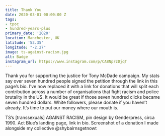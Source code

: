 ```yaml
---
title: Thank You
date: 2020-03-01 00:00:00 Z
tags:
- tpoc
- hundred-years-plus
primary_date: '2020'
location: Manchester, UK
latitude: '53.35'
longitude: "-2.27"
image: ts-against-racism.jpg
alt: Badge
instagram_url: https://www.instagram.com/p/CA8NprzDjqT
---
```


<!-- ![](ts-against-racism.jpg) -->

Thank you for supporting the justice for Tony McDade campaign. My stats say over seven hundred people signed the petition through the link in this page’s bio. I’ve now replaced it with a link for donations that will split each contribution across a number of organisations that fight racism and police brutality in the US. It would be great if those seven hundred clicks became seven hundred dollars. White followers, please donate if you haven’t already. It’s time to put our money where our mouth is.

TS’s [transsexuals] AGAINST RACISM, pin design by Genderpress, circa 1990. Act Blue’s landing page, link in bio. Screenshot of a donation I made alongside my collective @shybairnsgetnowt
